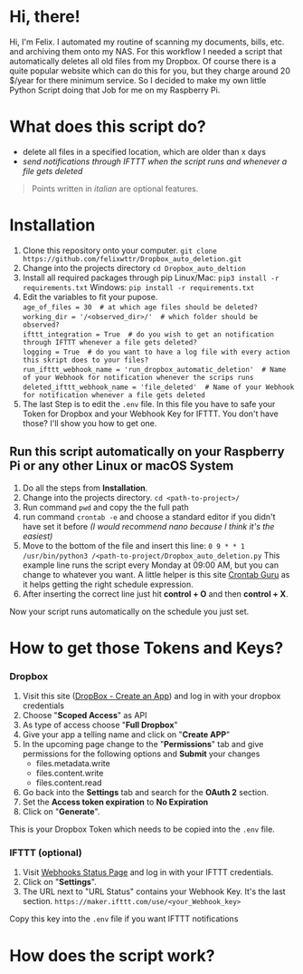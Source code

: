 # Hi, there!

Hi, I'm Felix. I automated my routine of scanning my documents, bills, etc. and archiving them onto my NAS. For this workflow I needed a script that automatically deletes all old files from my Dropbox. Of course there is a quite popular website which can do this for you, but they charge around 20 $/year for there minimum service. So I decided to make my own little Python Script doing that Job for me on my Raspberry Pi.

# What does this script do?

 - delete all files in a specified location, which are older than x days
 - *send notifications through IFTTT when the script runs and whenever a file gets deleted*

   

> Points written in *italian* are optional features.

# Installation

 1. Clone this repository onto your computer.
  `git clone https://github.com/felixwttr/Dropbox_auto_deletion.git`
2. Change into the projects directory
	`cd Dropbox_auto_deltion`
3. Install all required packages through pip
	Linux/Mac: `pip3 install -r requirements.txt`
	Windows:   `pip install -r requirements.txt`
4. Edit the variables to fit your pupose.   
	`age_of_files = 30  # at which age files should be deleted?`   
	 `working_dir = '/<observed_dir>/'  # which folder should be observed?`   
	 `ifttt_integration = True  # do you wish to get an notification through IFTTT whenever a file gets deleted?`    
	 `logging = True  # do you want to have a log file with every action this skript does to your files?`   
	 `run_ifttt_webhook_name = 'run_dropbox_automatic_deletion'  # Name of your Webhook for notification whenever the scrips runs`    
	 `deleted_ifttt_webhook_name = 'file_deleted'  # Name of your Webhook for notification whenever a file gets deleted`
5. The last Step is to edit the `.env` file. In this file you have to safe your Token for Dropbox and your Webhook Key for IFTTT.
You don't have those? I'll show you how to get one.

## Run this script automatically on your Raspberry Pi or any other Linux or macOS System

 1. Do all the steps from **Installation**.
 2. Change into the projects directory.
 `cd <path-to-project>/`
 3. Run command `pwd` and copy the the full path
 4. run command `crontab -e` and choose a standard editor if you didn't have set it before *(I would recommend nano because I think it's the easiest)*
 5. Move to the bottom of the file and insert this line:
 `0 9 * * 1 /usr/bin/python3 /<path-to-project/Dropbox_auto_deletion.py`
 This example line runs the script every Monday at 09:00 AM, but you can change to whatever you want. A little helper is this site [Crontab Guru](https://crontab.guru) as it helps getting the right schedule expression.
 6. After inserting the correct line just hit **control + O** and then **control + X**.

Now your script runs automatically on the schedule you just set.

# How to get those Tokens and Keys?

### Dropbox
 1. Visit this site ([DropBox - Create an App](https://www.dropbox.com/developers/apps/create)) and log in with your dropbox credentials
 2. Choose "**Scoped Access**" as API
 3. As type of access choose "**Full Dropbox**"
 4. Give your app a telling name and click on "**Create APP**"
 5. In the upcoming page change to the "**Permissions**" tab and give permissions for the following options and **Submit** your changes
	 - files.metadata.write
	 - files.content.write
	 - files.content.read
6. Go back into the **Settings** tab and search for the **OAuth 2** section.
7. Set the **Access token expiration** to **No Expiration**
8. Click on "**Generate**".

This is your Dropbox Token which needs to be copied into the `.env` file.

### IFTTT (optional)
1. Visit [Webhooks Status Page](https://ifttt.com/maker_webhooks/) and log in with your IFTTT credentials.
2. Click on "**Settings**".
3. The URL next to "URL Status" contains your Webhook Key. It's the last section.
`https://maker.ifttt.com/use/<your_Webhook_key>`

Copy this key into the `.env` file if you want IFTTT notifications



# How does the script work?
